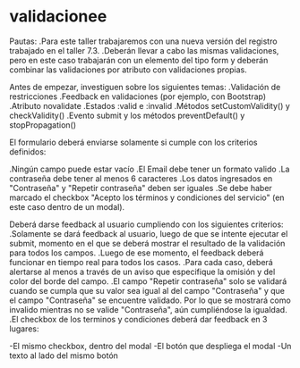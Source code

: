 # validacionee

Pautas:
.Para este taller trabajaremos con una nueva versión del registro trabajado en el taller 7.3.
.Deberán llevar a cabo las mismas validaciones, pero en este caso trabajarán con un elemento del tipo form y deberán combinar las validaciones por atributo con validaciones propias.

 

Antes de empezar, investiguen sobre los siguientes temas:
.Validación de restricciones
.Feedback en validaciones (por ejemplo, con Bootstrap)
.Atributo novalidate
.Estados :valid e :invalid
.Métodos setCustomValidity() y checkValidity()
.Evento submit y los métodos preventDefault() y stopPropagation()


El formulario deberá enviarse solamente si cumple con los criterios definidos:

.Ningún campo puede estar vacío
.El Email debe tener un formato valido
.La contraseña debe tener al menos 6 caracteres
.Los datos ingresados en "Contraseña" y "Repetir contraseña" deben ser iguales
.Se debe haber marcado el checkbox "Acepto los términos y condiciones del servicio" (en este caso dentro de un modal).


Deberá darse feedback al usuario cumpliendo con los siguientes criterios:
.Solamente se dará feedback al usuario, luego de que se intente ejecutar el submit, momento en el que se deberá mostrar el resultado de la validación para todos los campos.
.Luego de ese momento, el feedback deberá funcionar en tiempo real para todos los casos.
.Para cada caso, deberá alertarse al menos a través de un aviso que especifique la omisión y del color del borde del campo.
.El campo "Repetir contraseña" solo se validará cuando se cumpla que su valor sea igual al del campo "Contraseña" y que el campo "Contraseña" se encuentre validado. Por lo que se mostrará como invalido mientras no se valide "Contraseña", aún cumpliéndose la igualdad.
.El checkbox de los terminos y condiciones deberá dar feedback en 3 lugares:

   -El mismo checkbox, dentro del modal
   -El botón que despliega el modal
   -Un texto al lado del mismo botón

